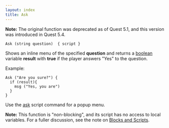 ```yaml
---
layout: index
title: Ask
---
```


**Note:** The original function was deprecated as of Quest 5.1, and this version was introduced in Quest 5.4.

    Ask (string question)  { script } 

Shows an inline menu of the specified **question** and returns a [boolean](../types/boolean.html) variable **result** with **true** if the player answers "Yes" to the question.

Example:

    Ask ("Are you sure?") {
      if (result){
        msg ("Yes, you are")
      } 
    }

Use the [ask](../scripts/ask.html) script command for a popup menu.

**Note:** This function is "non-blocking", and its script has no access to local variables. For a fuller discussion, see the note on [Blocks and Scripts](../blocks_and_scripts.html).
